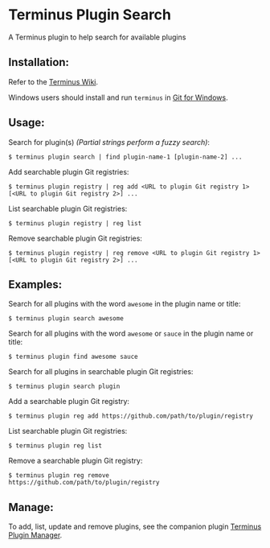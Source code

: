 # Terminus Plugin Search

A Terminus plugin to help search for available plugins

## Installation:

Refer to the [Terminus Wiki](https://github.com/pantheon-systems/terminus/wiki/Plugins).

Windows users should install and run `terminus` in [Git for Windows](https://git-for-windows.github.io/).

## Usage:
Search for plugin(s) *(Partial strings perform a fuzzy search)*:
```
$ terminus plugin search | find plugin-name-1 [plugin-name-2] ...
```
Add searchable plugin Git registries:
```
$ terminus plugin registry | reg add <URL to plugin Git registry 1> [<URL to plugin Git registry 2>] ...
```
List searchable plugin Git registries:
```
$ terminus plugin registry | reg list
```
Remove searchable plugin Git registries:
```
$ terminus plugin registry | reg remove <URL to plugin Git registry 1> [<URL to plugin Git registry 2>] ...
```

## Examples:
Search for all plugins with the word `awesome` in the plugin name or title:
```
$ terminus plugin search awesome
```
Search for all plugins with the word `awesome` or `sauce` in the plugin name or title:
```
$ terminus plugin find awesome sauce
```
Search for all plugins in searchable plugin Git registries:
```
$ terminus plugin search plugin
```
Add a searchable plugin Git registry:
```
$ terminus plugin reg add https://github.com/path/to/plugin/registry
```
List searchable plugin Git registries:
```
$ terminus plugin reg list
```
Remove a searchable plugin Git registry:
```
$ terminus plugin reg remove https://github.com/path/to/plugin/registry
```

## Manage:
To add, list, update and remove plugins, see the companion plugin [Terminus Plugin Manager](https://github.com/uberhacker/tpm).
